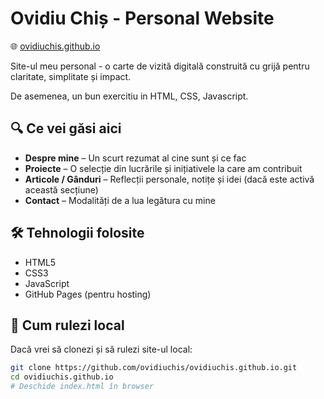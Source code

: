 # Ovidiu Chiș - Personal Website

🌐 [ovidiuchis.github.io](https://ovidiuchis.github.io/)

Site-ul meu personal - o carte de vizită digitală construită cu grijă pentru claritate, simplitate și impact. 

De asemenea, un bun exercitiu in HTML, CSS, Javascript.

## 🔍 Ce vei găsi aici

- **Despre mine** – Un scurt rezumat al cine sunt și ce fac
- **Proiecte** – O selecție din lucrările și inițiativele la care am contribuit
- **Articole / Gânduri** – Reflecții personale, notițe și idei (dacă este activă această secțiune)
- **Contact** – Modalități de a lua legătura cu mine

## 🛠 Tehnologii folosite

- HTML5
- CSS3
- JavaScript
- GitHub Pages (pentru hosting)

## 🚀 Cum rulezi local

Dacă vrei să clonezi și să rulezi site-ul local:

```bash
git clone https://github.com/ovidiuchis/ovidiuchis.github.io.git
cd ovidiuchis.github.io
# Deschide index.html în browser

